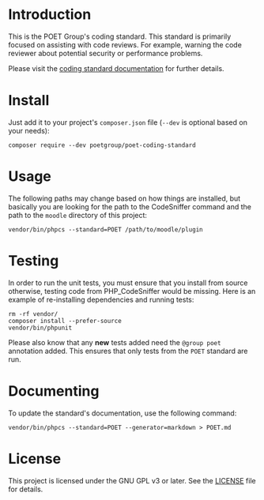 # Introduction

This is the POET Group's coding standard.  This standard is primarily focused on assisting with code reviews.  For
example, warning the code reviewer about potential security or performance problems.

Please visit the [coding standard documentation](POET.md) for further details.

# Install

Just add it to your project's `composer.json` file (`--dev` is optional based on your needs):

```
composer require --dev poetgroup/poet-coding-standard
```

# Usage

The following paths may change based on how things are installed, but basically you are looking for the path to
the CodeSniffer command and the path to the `moodle` directory of this project: 

```
vendor/bin/phpcs --standard=POET /path/to/moodle/plugin
```

# Testing

In order to run the unit tests, you must ensure that you install from source otherwise, testing code from
PHP_CodeSniffer would be missing.  Here is an example of re-installing dependencies and running tests:

```
rm -rf vendor/
composer install --prefer-source
vendor/bin/phpunit
```

Please also know that any **new** tests added need the `@group poet` annotation added.  This ensures that only tests
from the `POET` standard are run.

# Documenting

To update the standard's documentation, use the following command:

```
vendor/bin/phpcs --standard=POET --generator=markdown > POET.md
```

# License

This project is licensed under the GNU GPL v3 or later.  See the [LICENSE](LICENSE) file for details.
